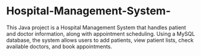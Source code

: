 # Hospital-Management-System-
This Java project is a Hospital Management System that handles patient and doctor information, along with appointment scheduling. Using a MySQL database, the system allows users to add patients, view patient lists, check available doctors, and book appointments.
